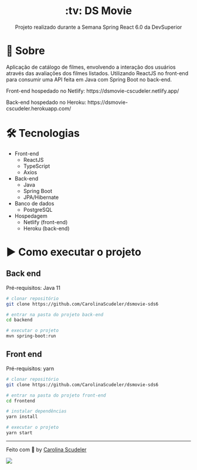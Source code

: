 <h1 align="center">:tv: DS Movie</h1>
<p align="center">Projeto realizado durante a Semana Spring React 6.0 da DevSuperior</p>

# 📖 Sobre
<p>Aplicação de catálogo de filmes, envolvendo a interação dos usuários através das avaliações dos filmes listados. 
Utilizando ReactJS no front-end para consumir uma API feita em Java com Spring Boot no back-end.</p>

<p>Front-end hospedado no Netlify: https://dsmovie-cscudeler.netlify.app/ </p>
<p>Back-end hospedado no Heroku: https://dsmovie-cscudeler.herokuapp.com/ </p>

<h1>🛠 Tecnologias</h1>

- Front-end
  - ReactJS
  - TypeScript
  - Axios
- Back-end
  - Java
  - Spring Boot
  - JPA/Hibernate
- Banco de dados 
  - PostgreSQL
- Hospedagem
  - Netlify (front-end)
  - Heroku (back-end)

<h1>▶️ Como executar o projeto</h1>

<h2>Back end</h2>
Pré-requisitos: Java 11

```bash
# clonar repositório
git clone https://github.com/CarolinaScudeler/dsmovie-sds6

# entrar na pasta do projeto back-end
cd backend

# executar o projeto
mvn spring-boot:run
```

<h2>Front end</h2>
Pré-requisitos: yarn

```bash
# clonar repositório
git clone https://github.com/CarolinaScudeler/dsmovie-sds6

# entrar na pasta do projeto front-end
cd frontend

# instalar dependências
yarn install

# executar o projeto
yarn start
```

---

Feito com :purple_heart: by [Carolina Scudeler](https://github.com/CarolinaScudeler)

<div>
  <a href="https://www.linkedin.com/in/carolinascudeler/">
    <img src="https://img.shields.io/badge/-LinkedIn-%230077B5?style=for-the-badge&logo=linkedin&logoColor=white">
  </a>
</div>
